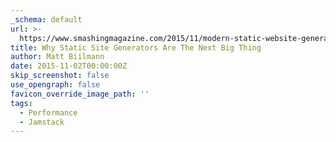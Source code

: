 ```yaml
---
_schema: default
url: >-
  https://www.smashingmagazine.com/2015/11/modern-static-website-generators-next-big-thing/
title: Why Static Site Generators Are The Next Big Thing
author: Matt Biilmann
date: 2015-11-02T00:00:00Z
skip_screenshot: false
use_opengraph: false
favicon_override_image_path: ''
tags:
  - Performance
  - Jamstack
---
```

